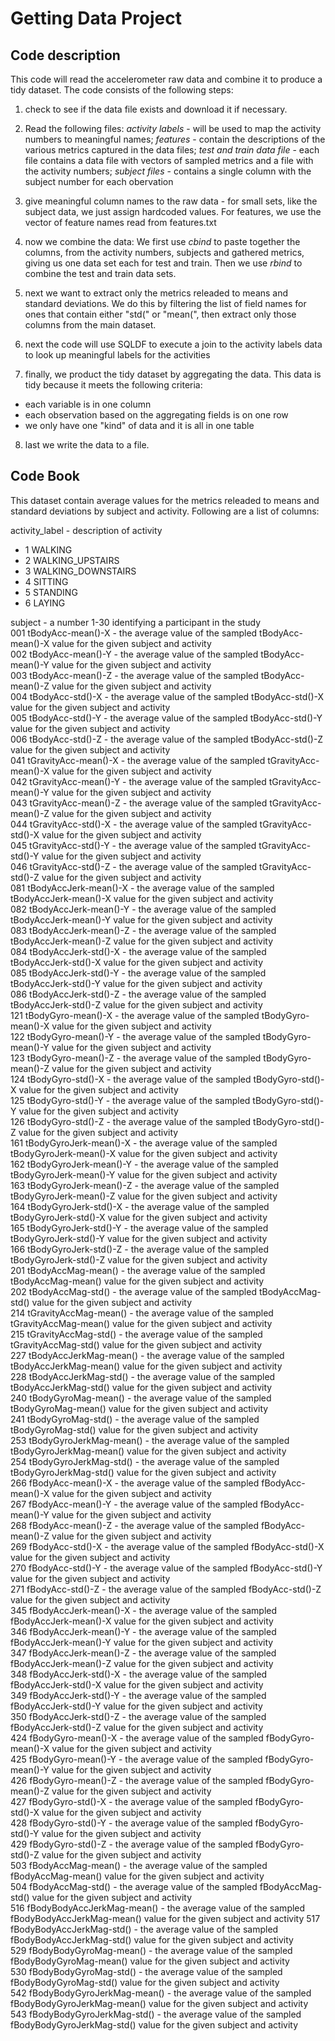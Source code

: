 # Getting Data Project

## Code description

This code will read the accelerometer raw data and combine it to produce a tidy dataset.  The code consists of the following steps:
1. check to see if the data file exists and download it if necessary.

2. Read the following files: _activity labels_ - will be used to map the activity numbers to meaningful names; _features_ - contain the descriptions of the various metrics captured in the data files; _test and train data file_ - each file contains a data file with vectors of sampled metrics and a file with the activity numbers; _subject files_ - contains a single column with the subject number for each obervation

3. give meaningful column names to the raw data - for small sets, like the subject data, we just assign hardcoded values.  For features, we use the vector of feature names read from features.txt

4. now we combine the data:  We first use _cbind_ to paste together the columns, from the activity numbers, subjects and gathered metrics, giving us one data set each for test and train.  Then we use _rbind_ to combine the test and train data sets.

5. next we want to extract only the metrics releaded to means and standard deviations.  We do this by filtering the list of field names for ones that contain either "std(" or "mean(", then extract only those columns from the main dataset.

6. next the code will use SQLDF to execute a join to the activity labels data to look up meaningful labels for the activities

7. finally, we product the tidy dataset by aggregating the data.  This data is tidy because it meets the following criteria:
 - each variable is in one column
 - each observation based on the aggregating fields is on one row
 - we only have one "kind" of data and it is all in one table
 
8. last we write the data to a file.

## Code Book
This dataset contain average values for the metrics releaded to means and standard deviations by subject and activity.  Following are a list of columns:

activity_label - description of activity                                                                                               
 -  1 WALKING                                                                                                                           
 -  2 WALKING_UPSTAIRS                                                                                                                  
 -  3 WALKING_DOWNSTAIRS                                                                                                                
 - 4 SITTING                                                                                                                           
 -  5 STANDING                                                                                                                          
 - 6 LAYING                                                                                                                  
 
 

subject - a number 1-30 identifying a participant in the study                                                                         
001 tBodyAcc-mean()-X         - the average value of the sampled tBodyAcc-mean()-X value for the given subject and activity            
002 tBodyAcc-mean()-Y         - the average value of the sampled tBodyAcc-mean()-Y value for the given subject and activity            
003 tBodyAcc-mean()-Z         - the average value of the sampled tBodyAcc-mean()-Z value for the given subject and activity            
004 tBodyAcc-std()-X          - the average value of the sampled tBodyAcc-std()-X value for the given subject and activity             
005 tBodyAcc-std()-Y          - the average value of the sampled tBodyAcc-std()-Y value for the given subject and activity             
006 tBodyAcc-std()-Z          - the average value of the sampled tBodyAcc-std()-Z value for the given subject and activity             
041 tGravityAcc-mean()-X      - the average value of the sampled tGravityAcc-mean()-X value for the given subject and activity         
042 tGravityAcc-mean()-Y      - the average value of the sampled tGravityAcc-mean()-Y value for the given subject and activity         
043 tGravityAcc-mean()-Z      - the average value of the sampled tGravityAcc-mean()-Z value for the given subject and activity         
044 tGravityAcc-std()-X       - the average value of the sampled tGravityAcc-std()-X value for the given subject and activity          
045 tGravityAcc-std()-Y       - the average value of the sampled tGravityAcc-std()-Y value for the given subject and activity          
046 tGravityAcc-std()-Z       - the average value of the sampled tGravityAcc-std()-Z value for the given subject and activity          
081 tBodyAccJerk-mean()-X     - the average value of the sampled tBodyAccJerk-mean()-X value for the given subject and activity        
082 tBodyAccJerk-mean()-Y     - the average value of the sampled tBodyAccJerk-mean()-Y value for the given subject and activity        
083 tBodyAccJerk-mean()-Z     - the average value of the sampled tBodyAccJerk-mean()-Z value for the given subject and activity        
084 tBodyAccJerk-std()-X      - the average value of the sampled tBodyAccJerk-std()-X value for the given subject and activity         
085 tBodyAccJerk-std()-Y      - the average value of the sampled tBodyAccJerk-std()-Y value for the given subject and activity         
086 tBodyAccJerk-std()-Z      - the average value of the sampled tBodyAccJerk-std()-Z value for the given subject and activity         
121 tBodyGyro-mean()-X        - the average value of the sampled tBodyGyro-mean()-X value for the given subject and activity           
122 tBodyGyro-mean()-Y        - the average value of the sampled tBodyGyro-mean()-Y value for the given subject and activity           
123 tBodyGyro-mean()-Z        - the average value of the sampled tBodyGyro-mean()-Z value for the given subject and activity           
124 tBodyGyro-std()-X         - the average value of the sampled tBodyGyro-std()-X value for the given subject and activity            
125 tBodyGyro-std()-Y         - the average value of the sampled tBodyGyro-std()-Y value for the given subject and activity            
126 tBodyGyro-std()-Z         - the average value of the sampled tBodyGyro-std()-Z value for the given subject and activity            
161 tBodyGyroJerk-mean()-X    - the average value of the sampled tBodyGyroJerk-mean()-X value for the given subject and activity       
162 tBodyGyroJerk-mean()-Y    - the average value of the sampled tBodyGyroJerk-mean()-Y value for the given subject and activity       
163 tBodyGyroJerk-mean()-Z    - the average value of the sampled tBodyGyroJerk-mean()-Z value for the given subject and activity       
164 tBodyGyroJerk-std()-X     - the average value of the sampled tBodyGyroJerk-std()-X value for the given subject and activity        
165 tBodyGyroJerk-std()-Y     - the average value of the sampled tBodyGyroJerk-std()-Y value for the given subject and activity        
166 tBodyGyroJerk-std()-Z     - the average value of the sampled tBodyGyroJerk-std()-Z value for the given subject and activity        
201 tBodyAccMag-mean()        - the average value of the sampled tBodyAccMag-mean() value for the given subject and activity           
202 tBodyAccMag-std()         - the average value of the sampled tBodyAccMag-std() value for the given subject and activity            
214 tGravityAccMag-mean()     - the average value of the sampled tGravityAccMag-mean() value for the given subject and activity        
215 tGravityAccMag-std()      - the average value of the sampled tGravityAccMag-std() value for the given subject and activity         
227 tBodyAccJerkMag-mean()    - the average value of the sampled tBodyAccJerkMag-mean() value for the given subject and activity       
228 tBodyAccJerkMag-std()     - the average value of the sampled tBodyAccJerkMag-std() value for the given subject and activity        
240 tBodyGyroMag-mean()       - the average value of the sampled tBodyGyroMag-mean() value for the given subject and activity          
241 tBodyGyroMag-std()        - the average value of the sampled tBodyGyroMag-std() value for the given subject and activity           
253 tBodyGyroJerkMag-mean()   - the average value of the sampled tBodyGyroJerkMag-mean() value for the given subject and activity      
254 tBodyGyroJerkMag-std()    - the average value of the sampled tBodyGyroJerkMag-std() value for the given subject and activity       
266 fBodyAcc-mean()-X         - the average value of the sampled fBodyAcc-mean()-X value for the given subject and activity            
267 fBodyAcc-mean()-Y         - the average value of the sampled fBodyAcc-mean()-Y value for the given subject and activity            
268 fBodyAcc-mean()-Z           - the average value of the sampled fBodyAcc-mean()-Z value for the given subject and activity          
269 fBodyAcc-std()-X            - the average value of the sampled fBodyAcc-std()-X value for the given subject and activity           
270 fBodyAcc-std()-Y            - the average value of the sampled fBodyAcc-std()-Y value for the given subject and activity           
271 fBodyAcc-std()-Z            - the average value of the sampled fBodyAcc-std()-Z value for the given subject and activity           
345 fBodyAccJerk-mean()-X       - the average value of the sampled fBodyAccJerk-mean()-X value for the given subject and activity      
346 fBodyAccJerk-mean()-Y       - the average value of the sampled fBodyAccJerk-mean()-Y value for the given subject and activity      
347 fBodyAccJerk-mean()-Z       - the average value of the sampled fBodyAccJerk-mean()-Z value for the given subject and activity      
348 fBodyAccJerk-std()-X        - the average value of the sampled fBodyAccJerk-std()-X value for the given subject and activity       
349 fBodyAccJerk-std()-Y        - the average value of the sampled fBodyAccJerk-std()-Y value for the given subject and activity       
350 fBodyAccJerk-std()-Z        - the average value of the sampled fBodyAccJerk-std()-Z value for the given subject and activity       
424 fBodyGyro-mean()-X          - the average value of the sampled fBodyGyro-mean()-X value for the given subject and activity         
425 fBodyGyro-mean()-Y          - the average value of the sampled fBodyGyro-mean()-Y value for the given subject and activity         
426 fBodyGyro-mean()-Z          - the average value of the sampled fBodyGyro-mean()-Z value for the given subject and activity         
427 fBodyGyro-std()-X           - the average value of the sampled fBodyGyro-std()-X value for the given subject and activity          
428 fBodyGyro-std()-Y           - the average value of the sampled fBodyGyro-std()-Y value for the given subject and activity          
429 fBodyGyro-std()-Z           - the average value of the sampled fBodyGyro-std()-Z value for the given subject and activity          
503 fBodyAccMag-mean()          - the average value of the sampled fBodyAccMag-mean() value for the given subject and activity         
504 fBodyAccMag-std()           - the average value of the sampled fBodyAccMag-std() value for the given subject and activity          
516 fBodyBodyAccJerkMag-mean()  - the average value of the sampled fBodyBodyAccJerkMag-mean() value for the given subject and activity 
517 fBodyBodyAccJerkMag-std()   - the average value of the sampled fBodyBodyAccJerkMag-std() value for the given subject and activity  
529 fBodyBodyGyroMag-mean()     - the average value of the sampled fBodyBodyGyroMag-mean() value for the given subject and activity    
530 fBodyBodyGyroMag-std()      - the average value of the sampled fBodyBodyGyroMag-std() value for the given subject and activity     
542 fBodyBodyGyroJerkMag-mean() - the average value of the sampled fBodyBodyGyroJerkMag-mean() value for the given subject and activity
543 fBodyBodyGyroJerkMag-std()  - the average value of the sampled fBodyBodyGyroJerkMag-std() value for the given subject and activity 
